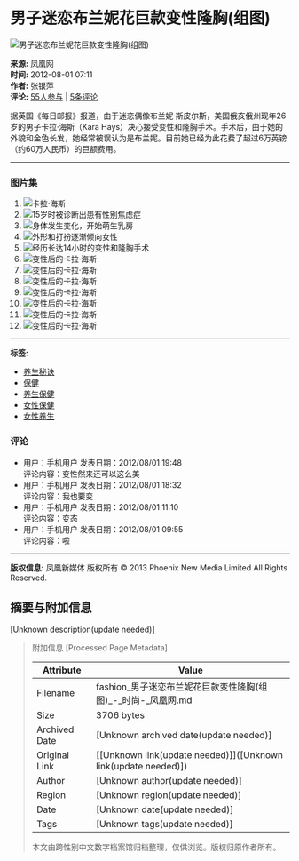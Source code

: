 # 男子迷恋布兰妮花巨款变性隆胸(组图)

![男子迷恋布兰妮花巨款变性隆胸(组图)](http://y2.ifengimg.com/f04c9b92453d105f/2012/0801/xes_3b4a2bc44149e37590648bebf3e2b654.jpg)

**来源:** 凤凰网  
**时间:** 2012-08-01 07:11  
**作者:** 张银萍  
**评论:** [55人参与](http://comment.ifeng.com/view.php?chId=7585&docId=16460369&docName=%E7%94%B7%E5%AD%90%E8%BF%B7%E6%81%8B%E5%B8%83%E5%85%B0%E5%A6%AE%E8%8A%B1%E5%B7%A8%E6%AC%BE%E5%8F%98%E6%80%A7%E9%9A%86%E8%83%B8%28%E7%BB%84%E5%9B%BE%29&docUrl=http%3A%2F%2Ffashion.ifeng.com%2Fhealth%2Flongevity%2Fphoto%2Fdetail_2012_08%2F01%2F16460369_0.shtml&skey=f12023) | [5条评论](http://comment.ifeng.com/view.php?chId=7585&docId=16460369&docName=%E7%94%B7%E5%AD%90%E8%BF%B7%E6%81%8B%E5%B8%83%E5%85%B0%E5%A6%AE%E8%8A%B1%E5%B7%A8%E6%AC%BE%E5%8F%98%E6%80%A7%E9%9A%86%E8%83%B8%28%E7%BB%84%E5%9B%BE%29&docUrl=http%3A%2F%2Ffashion.ifeng.com%2Fhealth%2Flongevity%2Fphoto%2Fdetail_2012_08%2F01%2F16460369_0.shtml&skey=f12023)

据英国《每日邮报》报道，由于迷恋偶像布兰妮·斯皮尔斯，美国俄亥俄州现年26岁的男子卡拉·海斯（Kara Hays）决心接受变性和隆胸手术。手术后，由于她的外貌和金色长发，她经常被误认为是布兰妮。目前她已经为此花费了超过6万英镑（约60万人民币）的巨额费用。

---

### 图片集

1. ![卡拉·海斯](http://y0.ifengimg.com/f04c9b92453d105f/2012/0801/xes_a0ee55bee1d9a6cf43927d69d3191c2e.jpg)
2. ![15岁时被诊断出患有性别焦虑症](http://y3.ifengimg.com/f04c9b92453d105f/2012/0801/xes_ae3b8419b47e4b6eb43ce3ff3887fffd.jpg)
3. ![身体发生变化，开始萌生乳房](http://y3.ifengimg.com/f04c9b92453d105f/2012/0801/xes_b5aad3a805a5943e0e9ac012c5c3e99a.jpg)
4. ![外形和打扮逐渐倾向女性](http://y3.ifengimg.com/f04c9b92453d105f/2012/0801/xes_f318a4b185e6f3977e41c9675a79a583.jpg)
5. ![经历长达14小时的变性和隆胸手术](http://y1.ifengimg.com/f04c9b92453d105f/2012/0801/xes_d14d4e7cf840dfd53265bc53a094225a.jpg)
6. ![变性后的卡拉·海斯](http://y1.ifengimg.com/f04c9b92453d105f/2012/0801/xes_aaed2c1f363e223ed5f2c2e0e5a66dd5.jpg)
7. ![变性后的卡拉·海斯](http://y0.ifengimg.com/f04c9b92453d105f/2012/0801/xes_8cf00117c66861c76358b4a22b43f3a2.jpg)
8. ![变性后的卡拉·海斯](http://y1.ifengimg.com/f04c9b92453d105f/2012/0801/xes_ff8215aac74ffd2605c192ad032b2b5a.jpg)
9. ![变性后的卡拉·海斯](http://y2.ifengimg.com/f04c9b92453d105f/2012/0801/xes_52c0bd0d5e8744bea80382534e9e0a76.jpg)
10. ![变性后的卡拉·海斯](http://y1.ifengimg.com/f04c9b92453d105f/2012/0801/xes_e552afb8e6393f1cf3a0aa2502bf00e2.jpg)
11. ![变性后的卡拉·海斯](http://y3.ifengimg.com/f04c9b92453d105f/2012/0801/xes_907c98841fe50e3b30f0c2ada9f6832f.jpg)
12. ![变性后的卡拉·海斯](http://y1.ifengimg.com/f04c9b92453d105f/2012/0801/xes_d0a300ca65381d714ab2e02f70514cf3.jpg)

---

**标签:** 

- [养生秘诀](http://fashion.ifeng.com/health/1047/1/)
- [保健](http://fashion.ifeng.com/health/1048/1/)
- [养生保健](http://fashion.ifeng.com/health/1083/1/)
- [女性保健](http://fashion.ifeng.com/health/1087/1/)
- [女性养生](http://fashion.ifeng.com/health/1072/1/)

### 评论
- 用户：手机用户 发表日期：2012/08/01 19:48  
  评论内容：变性然来还可以这么美  
- 用户：手机用户 发表日期：2012/08/01 18:32  
  评论内容：我也要变  
- 用户：手机用户 发表日期：2012/08/01 11:10  
  评论内容：变态  
- 用户：手机用户 发表日期：2012/08/01 09:55  
  评论内容：啦  

---

**版权信息:** 凤凰新媒体 版权所有 © 2013 Phoenix New Media Limited All Rights Reserved.

## 摘要与附加信息

<!-- tcd_abstract -->
[Unknown description(update needed)]
<!-- tcd_abstract_end -->

> 附加信息 [Processed Page Metadata]
>
> | Attribute       | Value                                  |
> |-----------------|----------------------------------------|
> | Filename        | fashion_男子迷恋布兰妮花巨款变性隆胸(组图)_-_时尚-_凤凰网.md                             |
> | Size            | 3706 bytes                           |
> | Archived Date   | [Unknown archived date(update needed)]                             |
> | Original Link   | [[Unknown link(update needed)]]([Unknown link(update needed)])                       |
> | Author          | [Unknown author(update needed)]                               |
> | Region          | [Unknown region(update needed)]                               |
> | Date            | [Unknown date(update needed)]                                 |
> | Tags            | [Unknown tags(update needed)]                                 |
>
> 本文由跨性别中文数字档案馆归档整理，仅供浏览。版权归原作者所有。
>